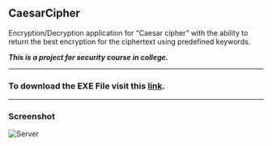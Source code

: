 ## CaesarCipher ##
Encryption/Decryption application for “Caesar cipher” with the ability to return the best encryption for the ciphertext using predefined keywords.

***This is a project for security course in college.***

----------
### To download the EXE File visit this [link](http://projects.kaluaim.com/CeasarCipher/). ###


----------
### Screenshot ###
![Server](http://projects.kaluaim.com/CaesarCipher/CaesarCipher-Screenshot.png)
